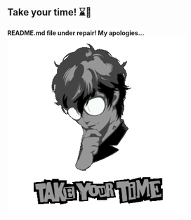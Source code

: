 ## Take your time! ⌛️🎩

**README.md file under repair! My apologies...**<br>
[![Take you time!](gif/takeyourtime.gif)](https://koi-software.github.io/website/)


<!--![GitHub Stats](https://github-readme-stats.vercel.app/api?username=litvinasGH&show_icons=true&count_private=true&theme=radical)
![Top Langs](https://github-readme-stats.vercel.app/api/top-langs/?username=litvinasGH&layout=pie&theme=radical)-->

